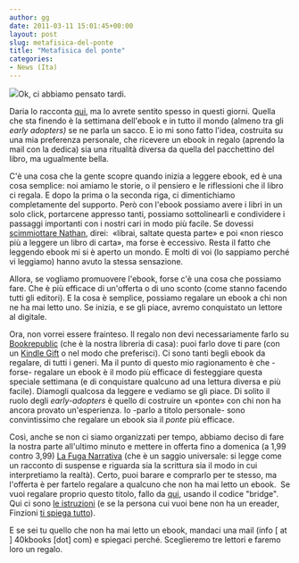 ```yaml
---
author: gg
date: 2011-03-11 15:01:45+00:00
layout: post
slug: metafisica-del-ponte
title: "Metafisica del ponte"
categories:
- News (Ita)
---
```


![](http://www.40kbooks.com/wp-content/uploads/bdead.jpg)Ok, ci abbiamo pensato tardi.

Daria lo racconta [qui](http://www.40kbooks.com/?p=6539), ma lo avrete sentito spesso in questi giorni. Quella che sta finendo è la settimana dell'ebook e in tutto il mondo (almeno tra gli _early adopters)_ se ne parla un sacco. E io mi sono fatto l'idea, costruita su una mia preferenza personale, che ricevere un ebook in regalo (aprendo la mail con la dedica) sia una ritualità diversa da quella del pacchettino del libro, ma ugualmente bella.

C'è una cosa che la gente scopre quando inizia a leggere ebook, ed è una cosa semplice: noi amiamo le storie, o il pensiero e le riflessioni che il libro ci regala. E dopo la prima o la seconda riga, ci dimentichiamo completamente del supporto. Però con l'ebook possiamo avere i libri in un solo click, portarcene appresso tanti, possiamo sottolinearli e condividere i passaggi importanti con i nostri cari in modo più facile.
Se dovessi [scimmiottare Nathan](http://blog.nathanbransford.com/2011/03/could-publishers-experience-e-book.html), direi:  «librai, saltate questa parte» e poi «non riesco più a leggere un libro di carta», ma forse è eccessivo. Resta il fatto che leggendo ebook mi si è aperto un mondo. E molti di voi (lo sappiamo perché vi leggiamo) hanno avuto la stessa sensazione.

Allora, se vogliamo promuovere l'ebook, forse c'è una cosa che possiamo fare. Che è più efficace di un'offerta o di uno sconto (come stanno facendo tutti gli editori). E la cosa è semplice, possiamo regalare un ebook a chi non ne ha mai letto uno. Se inizia, e se gli piace, avremo conquistato un lettore al digitale.

Ora, non vorrei essere frainteso. Il regalo non devi necessariamente farlo su [Bookrepublic](http://www.bookrepublic.it) (che è la nostra libreria di casa): puoi farlo dove ti pare (con un [Kindle Gift](http://www.amazon.com/gp/help/customer/display.html?nodeId=200375750) o nel modo che preferisci). Ci sono tanti begli ebook da regalare, di tutti i generi.
Ma il punto di questo mio ragionamento è che -forse- regalare un ebook è il modo più efficace di festeggiare questa speciale settimana (e di conquistare qualcuno ad una lettura diversa e più facile). Diamogli qualcosa da leggere e vediamo se gli piace.
Di solito il ruolo degli _early-adopters_ è quello di costruire un «ponte» con chi non ha ancora provato un'esperienza. Io -parlo a titolo personale- sono convintissimo che regalare un ebook sia il _ponte_ più efficace.

Così, anche se non ci siamo organizzati per tempo, abbiamo deciso di fare la nostra parte all'ultimo minuto e mettere in offerta fino a domenica (a 1,99 contro 3,99) [La Fuga Narrativa](http://www.40kbooks.com/?page_id=133&category=7&product_id=29) (che è un saggio universale: si legge come un racconto di suspense e riguarda sia la scrittura sia il modo in cui interpretiamo la realtà). Certo, puoi barare e comprarlo per te stesso, ma l'offerta è per fartelo regalare a qualcuno che non ha mai letto un ebook.  Se vuoi regalare proprio questo titolo, fallo da [qui](http://www.bookrepublic.it/book/9788865860236-la-fuga-narrativa/), usando il codice "bridge". Qui ci sono [le istruzioni](http://www.bookrepublic.it/about/regala-ebook/) (e se la persona cui vuoi bene non ha un ereader, Finzioni [ti spiega tutto](http://www.finzionimagazine.it/news/finzioni-digitali/come-leggere-un-ebook-senza-un-e-reader/)).

E se sei tu quello che non ha mai letto un ebook, mandaci una mail (info [ at ] 40kbooks [dot] com) e spiegaci perché. Sceglieremo tre lettori e faremo loro un regalo.
